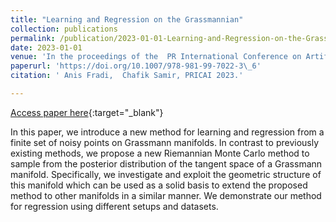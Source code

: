 ```yaml
---
title: "Learning and Regression on the Grassmannian"
collection: publications
permalink: /publication/2023-01-01-Learning-and-Regression-on-the-Grassmannian
date: 2023-01-01
venue: 'In the proceedings of the  PR International Conference on Artificial Intelligence, Jakarta, Indonesia, November 15-19, 2023'
paperurl: 'https://doi.org/10.1007/978-981-99-7022-3\_6'
citation: ' Anis Fradi,  Chafik Samir, PRICAI 2023.'

---
```


[Access paper here](https://doi.org/10.1007/978-981-99-7022-3\_6){:target="_blank"}

In this paper, we introduce a new method for learning and regression from a finite set of noisy points on Grassmann manifolds. In contrast to previously existing methods, we propose a new Riemannian Monte Carlo method to sample from the posterior distribution of the tangent space of a Grassmann manifold. Specifically, we investigate and exploit the geometric structure of this manifold which can be used as a solid basis to extend the proposed method to other manifolds in a similar manner. We demonstrate our method for regression using different setups and datasets.
